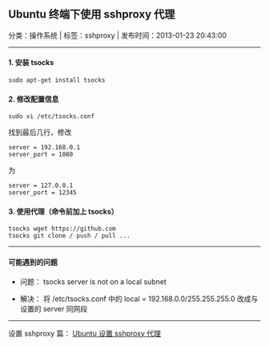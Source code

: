 ## Ubuntu 终端下使用 sshproxy 代理

分类：操作系统 | 标签：sshproxy | 发布时间：2013-01-23 20:43:00

___

#### 1. 安装 tsocks

	sudo apt-get install tsocks
	
#### 2. 修改配置信息

	sudo vi /etc/tsocks.conf
	
找到最后几行，修改
	
	server = 192.168.0.1
	server_port = 1080

为

	server = 127.0.0.1
	server_port = 12345
	
#### 3. 使用代理（命令前加上 tsocks）

	tsocks wget https://github.com
	tsocks git clone / push / pull ...

___

#### 可能遇到的问题

* 问题：
tsocks server is not on a local subnet

* 解决：
将 /etc/tsocks.conf 中的 local = 192.168.0.0/255.255.255.0 改成与设置的 server 同网段
	
___
	
设置 sshproxy 篇：
[Ubuntu 设置 sshproxy 代理](/2012/10/24/ubuntu_sshproxy)
